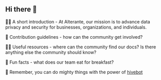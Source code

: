 ## Hi there 👋

🙋‍♀️ A short introduction - At Alterante, our mission is to advance data privacy and security for businesses, organizations, and individuals.

🌈 Contribution guidelines - how can the community get involved?

👩‍💻 Useful resources - where can the community find our docs? Is there anything else the community should know?

🍿 Fun facts - what does our team eat for breakfast?

🧙 Remember, you can do mighty things with the power of [hivebot](https://hivebot.co)
